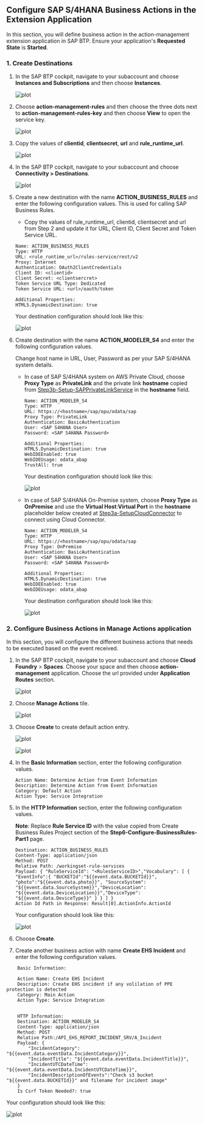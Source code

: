 ## Configure SAP S/4HANA Business Actions in the Extension Application

In this section, you will define business action in the action-management extension application in SAP BTP. Ensure your application's **Requested State** is **Started**.

### 1. Create Destinations

1. In the SAP BTP cockpit, navigate to your subaccount and choose **Instances and Subscriptions** and then choose **Instances**.

    ![plot](./images/postdeploy.png)

2. Choose **action-management-rules** and then choose the three dots next to **action-management-rules-key** and then choose **View** to open the service key.

    ![plot](./images/rules-servicekey.png)

3. Copy the values of **clientid**, **clientsecret**, **url** and **rule_runtime_url**.

    ![plot](./images/rulekeydetails.png)

4. In the SAP BTP cockpit, navigate to your subaccount and choose **Connectivity > Destinations**.

    ![plot](./images/BTPCockpitDestinations.png)

5. Create a new destination with the name **ACTION_BUSINESS_RULES** and enter the following configuration values. This is used for calling SAP Business Rules.

    - Copy the values of rule_runtime_url, clientid, clientsecret and url from Step 2 and update it for URL, Client ID, Client Secret and Token Service URL.

    ```
    Name: ACTION_BUSINESS_RULES
    Type: HTTP
    URL: <rule_runtime_url>/rules-service/rest/v2
    Proxy: Internet
    Authentication: OAuth2ClientCredentials
    Client ID: <clientid>
    Client Secret: <clientsercret>
    Token Service URL Type: Dedicated
    Token Service URL: <url>/oauth/token

    Additional Properties:
    HTML5.DynamicDestination: true
    ```

    Your destination configuration should look like this:

    ![plot](./images/BusinessRulesDestination.png)

6. Create destination with the name **ACTION_MODELER_S4** and enter the following configuration values.

    Change host name in URL, User, Password as per your SAP S/4HANA system details.

    - In case of SAP S/4HANA system on AWS Private Cloud, choose **Proxy Type** as **PrivateLink** and the private link **hostname** copied from [Step3b-Setup-SAPPrivateLinkService](../Step3b-Setup-SAPPrivateLinkService/README.md) in the **hostname** field.

        ```
        Name: ACTION_MODELER_S4
        Type: HTTP
        URL: https://<hostname>/sap/opu/odata/sap
        Proxy Type: PrivateLink
        Authentication: BasicAuthentication
        User: <SAP S4HANA User>
        Password: <SAP S4HANA Password>

        Additional Properties:
        HTML5.DynamicDestination: true
        WebIDEEnabled: true
        WebIDEUsage: odata_abap
        TrustAll: true
        ```

        Your destination configuration should look like this:

        ![plot](./images/S4HANAPLDestination.png)

    - In case of SAP S/4HANA On-Premise system, choose **Proxy Type** as **OnPremise** and use the **Virtual Host**:**Virtual Port** in the **hostname** placeholder below created at [Step3a-SetupCloudConnector](../Step3a-SetupCloudConnector/README.md) to connect using Cloud Connector.

        ```
        Name: ACTION_MODELER_S4
        Type: HTTP
        URL: https://<hostname>/sap/opu/odata/sap
        Proxy Type: OnPremise
        Authentication: BasicAuthentication
        User: <SAP S4HANA User>
        Password: <SAP S4HANA Password>

        Additional Properties:
        HTML5.DynamicDestination: true
        WebIDEEnabled: true
        WebIDEUsage: odata_abap
        ```

        Your destination configuration should look like this:

        ![plot](./images/S4HANAOnPremiseDestination.png)

### 2. Configure Business Actions in  Manage Actions application

In this section, you will configure the different business actions that needs to be executed based on the event received.

1. In the SAP BTP cockpit, navigate to your subaccount and choose **Cloud Foundry** > **Spaces**.  Choose your space and then choose **action-management** application. Choose the url provided under **Application Routes** section.

    ![plot](./images/ActionManagementApplication.png)

2. Choose **Manage Actions** tile.

    ![plot](./images/ActionManagementHome.png)

3. Choose **Create** to create default action entry.

    ![plot](./images/createaction.png)

    ![plot](./images/createaction1.png)

4. In the **Basic Information** section, enter the following configuration values.

    ```
    Action Name: Determine Action from Event Information
    Description: Determine Action from Event Information
    Category: Default Action
    Action Type: Service Integration
    ```

5. In the **HTTP Information** section, enter the following configuration values.

    **Note**: Replace **Rule Service ID** with the value copied from Create Business Rules Project section of the **Step6-Configure-BusinessRules-Part1** page.

    ```
    Destination: ACTION_BUSINESS_RULES
    Content-Type: application/json
    Method: POST
    Relative Path: /workingset-rule-services
    Payload: { "RuleServiceId": "<RulesServiceID>","Vocabulary": [ { "EventInfo":{ "BUCKETId":"${{event.data.BUCKETId}}", "photo":"${{event.data.photo}}", "SourceSystem": "${{event.data.SourceSystem}}","DeviceLocation": "${{event.data.DeviceLocation}}","DeviceType": "${{event.data.DeviceType}}" } } ] }
    Action Id Path in Response: Result[0].ActionInfo.ActionId
    ```

    Your configuration should look like this:

    ![plot](./images/NewBusinessRulesAction.png)

6. Choose **Create**.

7. Create another business action with name **Create EHS Incident** and enter the following  configuration values.

```
    Basic Information:

    Action Name: Create EHS Incident
    Description: Create EHS incident if any volilation of PPE protection is detected
    Category: Main Action
    Action Type: Service Integration
```

```
    
    HTTP Information:
    Destination: ACTION_MODELER_S4
    Content-Type: application/json
    Method: POST
    Relative Path:/API_EHS_REPORT_INCIDENT_SRV/A_Incident
    Payload: {
        "IncidentCategory": "${{event.data.eventData.IncidentCategory}}",
        "IncidentTitle": "${{event.data.eventData.IncidentTitle}}",
        "IncidentUTCDateTime": "${{event.data.eventData.IncidentUTCDateTime}}",
        "IncidentDescriptionOfEvents":"Check s3 bucket "${{event.data.BUCKETId}}" and filename for incident image"
    }
    Is Csrf Token Needed?: true

```

Your configuration should look like this:

![plot](./images/CreateEHSIncidentAction.png)
